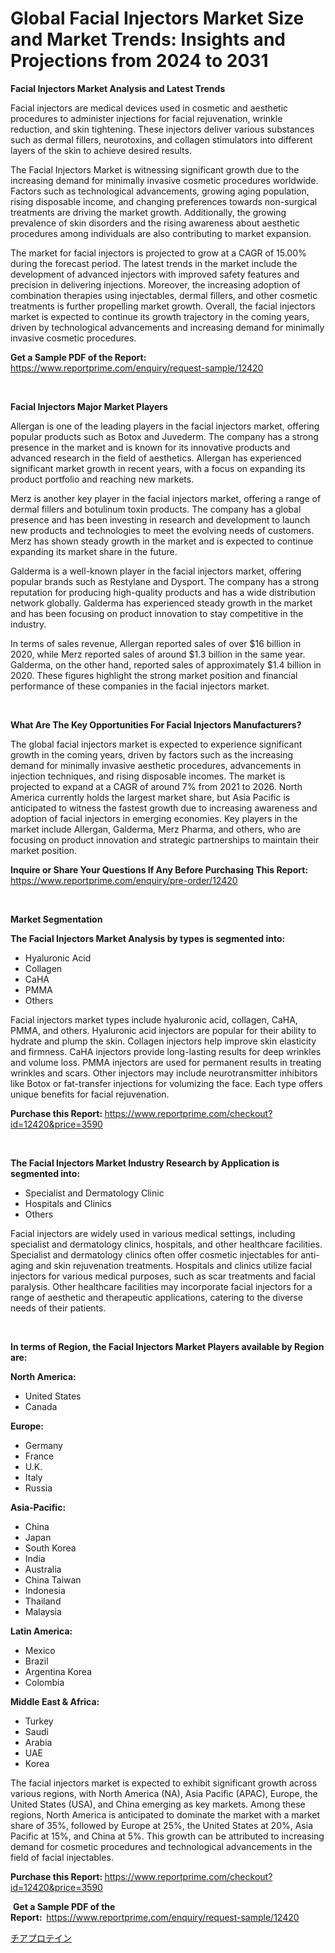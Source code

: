 <p><h1>Global Facial Injectors Market Size and Market Trends: Insights and Projections from 2024 to 2031</h1></p><p><strong>Facial Injectors Market Analysis and Latest Trends</strong></p>
<p><p>Facial injectors are medical devices used in cosmetic and aesthetic procedures to administer injections for facial rejuvenation, wrinkle reduction, and skin tightening. These injectors deliver various substances such as dermal fillers, neurotoxins, and collagen stimulators into different layers of the skin to achieve desired results.</p><p>The Facial Injectors Market is witnessing significant growth due to the increasing demand for minimally invasive cosmetic procedures worldwide. Factors such as technological advancements, growing aging population, rising disposable income, and changing preferences towards non-surgical treatments are driving the market growth. Additionally, the growing prevalence of skin disorders and the rising awareness about aesthetic procedures among individuals are also contributing to market expansion.</p><p>The market for facial injectors is projected to grow at a CAGR of 15.00% during the forecast period. The latest trends in the market include the development of advanced injectors with improved safety features and precision in delivering injections. Moreover, the increasing adoption of combination therapies using injectables, dermal fillers, and other cosmetic treatments is further propelling market growth. Overall, the facial injectors market is expected to continue its growth trajectory in the coming years, driven by technological advancements and increasing demand for minimally invasive cosmetic procedures.</p></p>
<p><strong>Get a Sample PDF of the Report:&nbsp;</strong> <a href="https://www.reportprime.com/enquiry/request-sample/12420">https://www.reportprime.com/enquiry/request-sample/12420</a></p>
<p>&nbsp;</p>
<p><strong>Facial Injectors Major Market Players</strong></p>
<p><p>Allergan is one of the leading players in the facial injectors market, offering popular products such as Botox and Juvederm. The company has a strong presence in the market and is known for its innovative products and advanced research in the field of aesthetics. Allergan has experienced significant market growth in recent years, with a focus on expanding its product portfolio and reaching new markets.</p><p>Merz is another key player in the facial injectors market, offering a range of dermal fillers and botulinum toxin products. The company has a global presence and has been investing in research and development to launch new products and technologies to meet the evolving needs of customers. Merz has shown steady growth in the market and is expected to continue expanding its market share in the future.</p><p>Galderma is a well-known player in the facial injectors market, offering popular brands such as Restylane and Dysport. The company has a strong reputation for producing high-quality products and has a wide distribution network globally. Galderma has experienced steady growth in the market and has been focusing on product innovation to stay competitive in the industry.</p><p>In terms of sales revenue, Allergan reported sales of over $16 billion in 2020, while Merz reported sales of around $1.3 billion in the same year. Galderma, on the other hand, reported sales of approximately $1.4 billion in 2020. These figures highlight the strong market position and financial performance of these companies in the facial injectors market.</p></p>
<p>&nbsp;</p>
<p><strong>What Are The Key Opportunities For Facial Injectors Manufacturers?</strong></p>
<p><p>The global facial injectors market is expected to experience significant growth in the coming years, driven by factors such as the increasing demand for minimally invasive aesthetic procedures, advancements in injection techniques, and rising disposable incomes. The market is projected to expand at a CAGR of around 7% from 2021 to 2026. North America currently holds the largest market share, but Asia Pacific is anticipated to witness the fastest growth due to increasing awareness and adoption of facial injectors in emerging economies. Key players in the market include Allergan, Galderma, Merz Pharma, and others, who are focusing on product innovation and strategic partnerships to maintain their market position.</p></p>
<p><strong>Inquire or Share Your Questions If Any Before Purchasing This Report:</strong> <a href="https://www.reportprime.com/enquiry/pre-order/12420">https://www.reportprime.com/enquiry/pre-order/12420</a></p>
<p>&nbsp;</p>
<p><strong>Market Segmentation</strong></p>
<p><strong>The Facial Injectors Market Analysis by types is segmented into:</strong></p>
<p><ul><li>Hyaluronic Acid</li><li>Collagen</li><li>CaHA</li><li>PMMA</li><li>Others</li></ul></p>
<p><p>Facial injectors market types include hyaluronic acid, collagen, CaHA, PMMA, and others. Hyaluronic acid injectors are popular for their ability to hydrate and plump the skin. Collagen injectors help improve skin elasticity and firmness. CaHA injectors provide long-lasting results for deep wrinkles and volume loss. PMMA injectors are used for permanent results in treating wrinkles and scars. Other injectors may include neurotransmitter inhibitors like Botox or fat-transfer injections for volumizing the face. Each type offers unique benefits for facial rejuvenation.</p></p>
<p><strong>Purchase this Report:&nbsp;</strong><a href="https://www.reportprime.com/checkout?id=12420&price=3590">https://www.reportprime.com/checkout?id=12420&price=3590</a></p>
<p>&nbsp;</p>
<p><strong>The Facial Injectors Market Industry Research by Application is segmented into:</strong></p>
<p><ul><li>Specialist and Dermatology Clinic</li><li>Hospitals and Clinics</li><li>Others</li></ul></p>
<p><p>Facial injectors are widely used in various medical settings, including specialist and dermatology clinics, hospitals, and other healthcare facilities. Specialist and dermatology clinics often offer cosmetic injectables for anti-aging and skin rejuvenation treatments. Hospitals and clinics utilize facial injectors for various medical purposes, such as scar treatments and facial paralysis. Other healthcare facilities may incorporate facial injectors for a range of aesthetic and therapeutic applications, catering to the diverse needs of their patients.</p></p>
<p>&nbsp;</p>
<p><strong>In terms of Region, the Facial Injectors Market Players available by Region are:</strong></p>
<p>
    <p> <strong> North America: </strong>
        <ul>
            <li>United States</li>
            <li>Canada</li>
        </ul>
        </p> 
    <p> <strong> Europe: </strong>
        <ul>
            <li>Germany</li>
            <li>France</li>
            <li>U.K.</li>
            <li>Italy</li>
            <li>Russia</li>
        </ul>
        </p> 
    <p> <strong> Asia-Pacific: </strong>
        <ul>
            <li>China</li>
            <li>Japan</li>
            <li>South Korea</li>
            <li>India</li>
            <li>Australia</li>
            <li>China Taiwan</li>
            <li>Indonesia</li>
            <li>Thailand</li>
            <li>Malaysia</li>
        </ul>
        </p> 
    <p> <strong> Latin America: </strong>
        <ul>
            <li>Mexico</li>
            <li>Brazil</li>
            <li>Argentina Korea</li>
            <li>Colombia</li>
        </ul>
        </p> 
    <p> <strong> Middle East & Africa: </strong>
        <ul>
            <li>Turkey</li>
            <li>Saudi</li>
            <li>Arabia</li>
            <li>UAE</li>
            <li>Korea</li>
        </ul>
    </p>
    </p>
<p><p>The facial injectors market is expected to exhibit significant growth across various regions, with North America (NA), Asia Pacific (APAC), Europe, the United States (USA), and China emerging as key markets. Among these regions, North America is anticipated to dominate the market with a market share of 35%, followed by Europe at 25%, the United States at 20%, Asia Pacific at 15%, and China at 5%. This growth can be attributed to increasing demand for cosmetic procedures and technological advancements in the field of facial injectables.</p></p>
<p><strong>Purchase this Report: </strong><a href="https://www.reportprime.com/checkout?id=12420&price=3590">https://www.reportprime.com/checkout?id=12420&price=3590</a></p>
<p>&nbsp;<strong>Get a Sample PDF of the Report:&nbsp;&nbsp;</strong><a href="https://www.reportprime.com/enquiry/request-sample/12420">https://www.reportprime.com/enquiry/request-sample/12420</a></p>
<p><strong></strong></p>
<p><p><a href="https://github.com/oqxogxyvqe90775/Market-Research-Report-List-1/blob/main/12954592707.md">チアプロテイン</a></p></p>